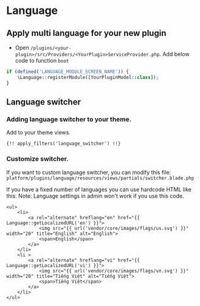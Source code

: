 # Language

## Apply multi language for your new plugin

- Open `/plugins/<your-plugin>/src/Providers/<YourPlugin>ServiceProvider.php`. Add below code to function `boot`

```php
if (defined('LANGUAGE_MODULE_SCREEN_NAME')) {
    \Language::registerModule([YourPluginModel::class]);
}
```
## Language switcher

### Adding language switcher to your theme.

Add to your theme views.

```
{!! apply_filters('language_switcher') !!}
```

### Customize switcher.

If you want to custom language switcher, you can modify this file: `platform/plugins/language/resources/views/partials/switcher.blade.php`

If you have a fixed number of languages you can use hardcode HTML like this.
Note: Language settings in admin won't work if you use this code.

```
<ul>
    <li>
        <a rel="alternate" hreflang="en" href="{{ Language::getLocalizedURL('en') }}">
            <img src="{{ url('vendor/core/images/flags/us.svg') }}" width="20" title="English" alt="English">
            <span>English</span>
        </a>
    </li>
    <li >
        <a rel="alternate" hreflang="vi" href="{{ Language::getLocalizedURL('vi') }}">
            <img src="{{ url('vendor/core/images/flags/vn.svg') }}" width="20" title="Tiếng Việt" alt="Tiếng Việt">
            <span>Tiếng Việt</span>
        </a>
    </li>
</ul>
        
```

